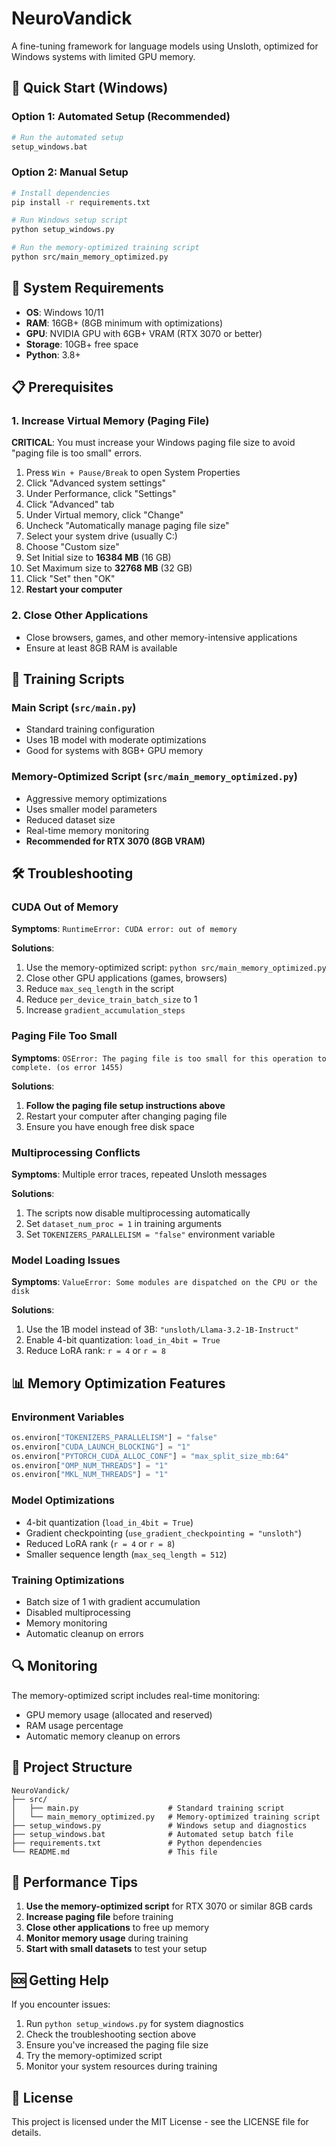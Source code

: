 # NeuroVandick

A fine-tuning framework for language models using Unsloth, optimized for Windows systems with limited GPU memory.

## 🚀 Quick Start (Windows)

### Option 1: Automated Setup (Recommended)
```bash
# Run the automated setup
setup_windows.bat
```

### Option 2: Manual Setup
```bash
# Install dependencies
pip install -r requirements.txt

# Run Windows setup script
python setup_windows.py

# Run the memory-optimized training script
python src/main_memory_optimized.py
```

## 🔧 System Requirements

- **OS**: Windows 10/11
- **RAM**: 16GB+ (8GB minimum with optimizations)
- **GPU**: NVIDIA GPU with 6GB+ VRAM (RTX 3070 or better)
- **Storage**: 10GB+ free space
- **Python**: 3.8+

## 📋 Prerequisites

### 1. Increase Virtual Memory (Paging File)
**CRITICAL**: You must increase your Windows paging file size to avoid "paging file is too small" errors.

1. Press `Win + Pause/Break` to open System Properties
2. Click "Advanced system settings"
3. Under Performance, click "Settings"
4. Click "Advanced" tab
5. Under Virtual memory, click "Change"
6. Uncheck "Automatically manage paging file size"
7. Select your system drive (usually C:)
8. Choose "Custom size"
9. Set Initial size to **16384 MB** (16 GB)
10. Set Maximum size to **32768 MB** (32 GB)
11. Click "Set" then "OK"
12. **Restart your computer**

### 2. Close Other Applications
- Close browsers, games, and other memory-intensive applications
- Ensure at least 8GB RAM is available

## 🎯 Training Scripts

### Main Script (`src/main.py`)
- Standard training configuration
- Uses 1B model with moderate optimizations
- Good for systems with 8GB+ GPU memory

### Memory-Optimized Script (`src/main_memory_optimized.py`)
- Aggressive memory optimizations
- Uses smaller model parameters
- Reduced dataset size
- Real-time memory monitoring
- **Recommended for RTX 3070 (8GB VRAM)**

## 🛠️ Troubleshooting

### CUDA Out of Memory
**Symptoms**: `RuntimeError: CUDA error: out of memory`

**Solutions**:
1. Use the memory-optimized script: `python src/main_memory_optimized.py`
2. Close other GPU applications (games, browsers)
3. Reduce `max_seq_length` in the script
4. Reduce `per_device_train_batch_size` to 1
5. Increase `gradient_accumulation_steps`

### Paging File Too Small
**Symptoms**: `OSError: The paging file is too small for this operation to complete. (os error 1455)`

**Solutions**:
1. **Follow the paging file setup instructions above**
2. Restart your computer after changing paging file
3. Ensure you have enough free disk space

### Multiprocessing Conflicts
**Symptoms**: Multiple error traces, repeated Unsloth messages

**Solutions**:
1. The scripts now disable multiprocessing automatically
2. Set `dataset_num_proc = 1` in training arguments
3. Set `TOKENIZERS_PARALLELISM = "false"` environment variable

### Model Loading Issues
**Symptoms**: `ValueError: Some modules are dispatched on the CPU or the disk`

**Solutions**:
1. Use the 1B model instead of 3B: `"unsloth/Llama-3.2-1B-Instruct"`
2. Enable 4-bit quantization: `load_in_4bit = True`
3. Reduce LoRA rank: `r = 4` or `r = 8`

## 📊 Memory Optimization Features

### Environment Variables
```python
os.environ["TOKENIZERS_PARALLELISM"] = "false"
os.environ["CUDA_LAUNCH_BLOCKING"] = "1"
os.environ["PYTORCH_CUDA_ALLOC_CONF"] = "max_split_size_mb:64"
os.environ["OMP_NUM_THREADS"] = "1"
os.environ["MKL_NUM_THREADS"] = "1"
```

### Model Optimizations
- 4-bit quantization (`load_in_4bit = True`)
- Gradient checkpointing (`use_gradient_checkpointing = "unsloth"`)
- Reduced LoRA rank (`r = 4` or `r = 8`)
- Smaller sequence length (`max_seq_length = 512`)

### Training Optimizations
- Batch size of 1 with gradient accumulation
- Disabled multiprocessing
- Memory monitoring
- Automatic cleanup on errors

## 🔍 Monitoring

The memory-optimized script includes real-time monitoring:
- GPU memory usage (allocated and reserved)
- RAM usage percentage
- Automatic memory cleanup on errors

## 📁 Project Structure

```
NeuroVandick/
├── src/
│   ├── main.py                    # Standard training script
│   └── main_memory_optimized.py   # Memory-optimized training script
├── setup_windows.py               # Windows setup and diagnostics
├── setup_windows.bat              # Automated setup batch file
├── requirements.txt               # Python dependencies
└── README.md                      # This file
```

## 🎯 Performance Tips

1. **Use the memory-optimized script** for RTX 3070 or similar 8GB cards
2. **Increase paging file** before training
3. **Close other applications** to free up memory
4. **Monitor memory usage** during training
5. **Start with small datasets** to test your setup

## 🆘 Getting Help

If you encounter issues:

1. Run `python setup_windows.py` for system diagnostics
2. Check the troubleshooting section above
3. Ensure you've increased the paging file size
4. Try the memory-optimized script
5. Monitor your system resources during training

## 📝 License

This project is licensed under the MIT License - see the LICENSE file for details.
